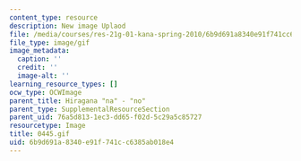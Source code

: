 ```yaml
---
content_type: resource
description: New image Uplaod
file: /media/courses/res-21g-01-kana-spring-2010/6b9d691a8340e91f741cc6385ab018e4_0445.gif
file_type: image/gif
image_metadata:
  caption: ''
  credit: ''
  image-alt: ''
learning_resource_types: []
ocw_type: OCWImage
parent_title: Hiragana "na" - "no"
parent_type: SupplementalResourceSection
parent_uid: 76a5d813-1ec3-dd65-f02d-5c29a5c85727
resourcetype: Image
title: 0445.gif
uid: 6b9d691a-8340-e91f-741c-c6385ab018e4
---
```

